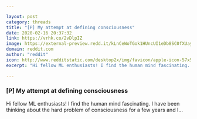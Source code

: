 ```yaml
---

layout: post
category: threads
title: "[P] My attempt at defining consciousness"
date: 2020-02-16 20:37:32
link: https://vrhk.co/2vDlpIZ
image: https://external-preview.redd.it/kLnCeWoTGok1HUncUI1eDb8SC0fXUaygxIr5XuAshrI.jpg?width=160&height=83.7696335079&auto=webp&s=51faf4689fbcc0162b5452b9f60bad5ec88d4493
domain: reddit.com
author: "reddit"
icon: http://www.redditstatic.com/desktop2x/img/favicon/apple-icon-57x57.png
excerpt: "Hi fellow ML enthusiasts! I find the human mind fascinating. I have been thinking about the hard problem of consciousness for a few years and I..."

---
```


### [P] My attempt at defining consciousness

Hi fellow ML enthusiasts! I find the human mind fascinating. I have been thinking about the hard problem of consciousness for a few years and I...